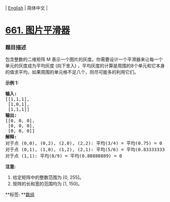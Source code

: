 | [English](README_EN.md) | 简体中文 |

# [661. 图片平滑器](https://leetcode-cn.com/problems/image-smoother)
 ### 题目描述
<p>包含整数的二维矩阵 M 表示一个图片的灰度。你需要设计一个平滑器来让每一个单元的灰度成为平均灰度&nbsp;(向下舍入) ，平均灰度的计算是周围的8个单元和它本身的值求平均，如果周围的单元格不足八个，则尽可能多的利用它们。</p>

<p><strong>示例 1:</strong></p>

<pre>
<strong>输入:</strong>
[[1,1,1],
 [1,0,1],
 [1,1,1]]
<strong>输出:</strong>
[[0, 0, 0],
 [0, 0, 0],
 [0, 0, 0]]
<strong>解释:</strong>
对于点 (0,0), (0,2), (2,0), (2,2): 平均(3/4) = 平均(0.75) = 0
对于点 (0,1), (1,0), (1,2), (2,1): 平均(5/6) = 平均(0.83333333) = 0
对于点 (1,1): 平均(8/9) = 平均(0.88888889) = 0
</pre>

<p><strong>注意:</strong></p>

<ol>
	<li>给定矩阵中的整数范围为 [0, 255]。</li>
	<li>矩阵的长和宽的范围均为&nbsp;[1, 150]。</li>
</ol>

**标签:	**[数组](https://leetcode-cn.com/tag/array) 